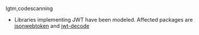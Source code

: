 lgtm,codescanning
* Libraries implementing JWT have been modeled. 
  Affected packages are
    [jsonwebtoken](https://www.npmjs.com/package/jsonwebtoken) and
    [jwt-decode](https://www.npmjs.com/package/jwt-decode)
